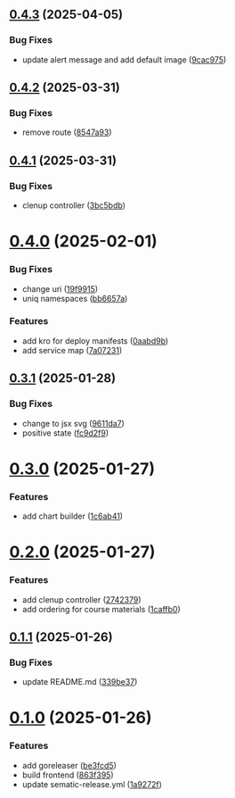 ## [0.4.3](https://github.com/Ivanhahanov/learnops/compare/v0.4.2...v0.4.3) (2025-04-05)


### Bug Fixes

* update alert message and add default image ([9cac975](https://github.com/Ivanhahanov/learnops/commit/9cac975dea33dc50a11ae1bfc91371dc10e64308))

## [0.4.2](https://github.com/Ivanhahanov/learnops/compare/v0.4.1...v0.4.2) (2025-03-31)


### Bug Fixes

* remove route ([8547a93](https://github.com/Ivanhahanov/learnops/commit/8547a937138dfe73a62fc27e28bb1ff72d7717bd))

## [0.4.1](https://github.com/Ivanhahanov/learnops/compare/v0.4.0...v0.4.1) (2025-03-31)


### Bug Fixes

* clenup controller ([3bc5bdb](https://github.com/Ivanhahanov/learnops/commit/3bc5bdb9160f6dd913bdcd60071f6f39ed3ab46e))

# [0.4.0](https://github.com/Ivanhahanov/learnops/compare/v0.3.1...v0.4.0) (2025-02-01)


### Bug Fixes

* change uri ([19f9915](https://github.com/Ivanhahanov/learnops/commit/19f9915c32a8c3bc9a2adbb5eeb32dfbffabeade))
* uniq namespaces ([bb6657a](https://github.com/Ivanhahanov/learnops/commit/bb6657a9db4cc7ed4df2cbe7c1ee75cb4ca24240))


### Features

* add kro for deploy manifests ([0aabd9b](https://github.com/Ivanhahanov/learnops/commit/0aabd9be8d056c33589029aad4e74563ef2e4080))
* add service map ([7a07231](https://github.com/Ivanhahanov/learnops/commit/7a0723193719efacb8c73f8cdf83bc30c4446b11))

## [0.3.1](https://github.com/Ivanhahanov/learnops/compare/v0.3.0...v0.3.1) (2025-01-28)


### Bug Fixes

* change to jsx svg ([9611da7](https://github.com/Ivanhahanov/learnops/commit/9611da75fe104ead0a466ec90a5d902e0f65ef5d))
* positive state ([fc9d2f9](https://github.com/Ivanhahanov/learnops/commit/fc9d2f982313b3af5cc7b13efcd74b62dd64bb27))

# [0.3.0](https://github.com/Ivanhahanov/learnops/compare/v0.2.0...v0.3.0) (2025-01-27)


### Features

* add chart builder ([1c6ab41](https://github.com/Ivanhahanov/learnops/commit/1c6ab41007c6a6a05156ac446cf34c6407dfba83))

# [0.2.0](https://github.com/Ivanhahanov/learnops/compare/v0.1.1...v0.2.0) (2025-01-27)


### Features

* add clenup controller ([2742379](https://github.com/Ivanhahanov/learnops/commit/274237933e7b1b115ab93ce7bcc807d6f1a56c14))
* add ordering for course materials ([1caffb0](https://github.com/Ivanhahanov/learnops/commit/1caffb0119f0ece46fe2945b71d08561c02dccae))

## [0.1.1](https://github.com/Ivanhahanov/learnops/compare/v0.1.0...v0.1.1) (2025-01-26)


### Bug Fixes

* update README.md ([339be37](https://github.com/Ivanhahanov/learnops/commit/339be37d0c7dd52de1aa203a1f10cd2989d07b3f))

# [0.1.0](https://github.com/Ivanhahanov/learnops/compare/v0.0.0...v0.1.0) (2025-01-26)


### Features

* add goreleaser ([be3fcd5](https://github.com/Ivanhahanov/learnops/commit/be3fcd5a0427bf4fed137c83225ad4e280337d91))
* build frontend ([863f395](https://github.com/Ivanhahanov/learnops/commit/863f395b8c278c9e5592e9ec60b20e6c0991dd35))
* update sematic-release.yml ([1a9272f](https://github.com/Ivanhahanov/learnops/commit/1a9272f08e13ca38aa48e6d689190afc8a994edf))
